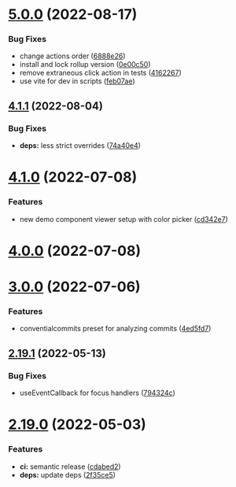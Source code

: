 # [5.0.0](https://github.com/boatproject/editor/compare/v4.1.1...v5.0.0) (2022-08-17)


### Bug Fixes

* change actions order ([6888e26](https://github.com/boatproject/editor/commit/6888e265a8bb61da23549373e825c17a963a935b))
* install and lock rollup version ([0e00c50](https://github.com/boatproject/editor/commit/0e00c500c56f1f958bb1a2d51baa7a4d96242d9b))
* remove extraneous click action in tests ([4162267](https://github.com/boatproject/editor/commit/41622671ca522a40df296ea6beaa3822cd19e068))
* use vite for dev in scripts ([feb07ae](https://github.com/boatproject/editor/commit/feb07ae7324def34888a74f386602f5d9f3ee900))

## [4.1.1](https://github.com/boatproject/editor/compare/v4.1.0...v4.1.1) (2022-08-04)


### Bug Fixes

* **deps:** less strict overrides ([74a40e4](https://github.com/boatproject/editor/commit/74a40e45f8fe903531d0d9e74a58c86c1aaa547a))

# [4.1.0](https://github.com/boatproject/editor/compare/v4.0.0...v4.1.0) (2022-07-08)


### Features

* new demo component viewer setup with color picker ([cd342e7](https://github.com/boatproject/editor/commit/cd342e70be6933561f959190f4cdc7f09b5aa6bc))

# [4.0.0](https://github.com/boatproject/editor/compare/v3.0.0...v4.0.0) (2022-07-08)

# [3.0.0](https://github.com/boatproject/editor/compare/v2.19.1...v3.0.0) (2022-07-06)


### Features

* conventialcommits preset for analyzing commits ([4ed5fd7](https://github.com/boatproject/editor/commit/4ed5fd7bea6cc3c9c4e137ee35c8752882bed25a))

## [2.19.1](https://github.com/boatproject/editor/compare/v2.19.0...v2.19.1) (2022-05-13)


### Bug Fixes

* useEventCallback for focus handlers ([794324c](https://github.com/boatproject/editor/commit/794324c7da18f30959b8d53e128a8c566063111d))

# [2.19.0](https://github.com/boatproject/rich-text-editor/compare/v2.18.0...v2.19.0) (2022-05-03)


### Features

* **ci:** semantic release ([cdabed2](https://github.com/boatproject/rich-text-editor/commit/cdabed2df09ab0b8ab76bb2c87e9ef615b054b65))
* **deps:** update deps ([2f35ce5](https://github.com/boatproject/rich-text-editor/commit/2f35ce504cd81716453c09952594808ab9f52bc9))

